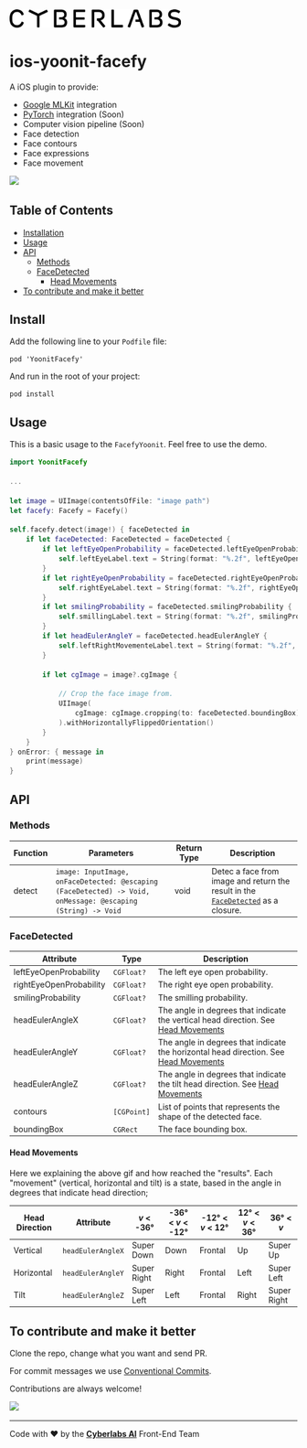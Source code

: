 <img src="https://raw.githubusercontent.com/Yoonit-Labs/ios-yoonit-facefy/development/logo_cyberlabs.png" width="300">

# ios-yoonit-facefy

A iOS plugin to provide:
* [Google MLKit](https://developers.google.com/ml-kit) integration
* [PyTorch](https://pytorch.org/mobile/home/) integration (Soon)
* Computer vision pipeline (Soon)
* Face detection
* Face contours
* Face expressions
* Face movement

<img src="https://raw.githubusercontent.com/Yoonit-Labs/ios-yoonit-facefy/development/facefy.gif" width="300">

## Table of Contents

* [Installation](#installation)
* [Usage](#usage)
* [API](#api)
  * [Methods](#methods)
  * [FaceDetected](#facedetected)
    * [Head Movements](#head-movements)
* [To contribute and make it better](#to-contribute-and-make-it-better)

## Install

Add the following line to your `Podfile` file:

```  
pod 'YoonitFacefy'
```

And run in the root of your project:

```
pod install
```  

## Usage

This is a basic usage to the `FacefyYoonit`.
Feel free to use the demo.

```swift
import YoonitFacefy

...

let image = UIImage(contentsOfFile: "image path")
let facefy: Facefy = Facefy()

self.facefy.detect(image!) { faceDetected in                                      
    if let faceDetected: FaceDetected = faceDetected {
        if let leftEyeOpenProbability = faceDetected.leftEyeOpenProbability {
            self.leftEyeLabel.text = String(format: "%.2f", leftEyeOpenProbability)
        }
        if let rightEyeOpenProbability = faceDetected.rightEyeOpenProbability {
            self.rightEyeLabel.text = String(format: "%.2f", rightEyeOpenProbability)
        }
        if let smilingProbability = faceDetected.smilingProbability {
            self.smillingLabel.text = String(format: "%.2f", smilingProbability)
        }
        if let headEulerAngleY = faceDetected.headEulerAngleY {
            self.leftRightMovementeLabel.text = String(format: "%.2f", headEulerAngleY)
        }
                    
        if let cgImage = image?.cgImage {
                                            
            // Crop the face image from.
            UIImage(
                cgImage: cgImage.cropping(to: faceDetected.boundingBox)!
            ).withHorizontallyFlippedOrientation()
        }
    }
} onError: { message in
    print(message)
}
```

## API

### Methods

| Function | Parameters                                                                                                                                                                                               | Return Type | Description |
| -              | -                                                                                                                                                                                                                | -                   | -                 |
| detect     |  `image: InputImage, onFaceDetected: @escaping (FaceDetected) -> Void, onMessage: @escaping (String) -> Void` | void             | Detec a face from image and return the result in the [`FaceDetected`](#facedetected) as a closure. |

### FaceDetected

| Attribute | Type | Description |
| -             | -        | -                  |
| leftEyeOpenProbability | `CGFloat?` | The left eye open probability. |
| rightEyeOpenProbability | `CGFloat?` | The right eye open probability. |
| smilingProbability | `CGFloat?` | The smilling probability. |
| headEulerAngleX | `CGFloat?` | The angle in degrees that indicate the vertical head direction. See [Head Movements](#headmovements) |
| headEulerAngleY | `CGFloat?` | The angle in degrees that indicate the horizontal head direction. See [Head Movements](#headmovements) |
| headEulerAngleZ | `CGFloat?` | The angle in degrees that indicate the tilt head direction. See [Head Movements](#headmovements) |
| contours | `[CGPoint]` | List of points that represents the shape of the detected face. |
| boundingBox | `CGRect` | The face bounding box. |

#### Head Movements

Here we explaining the above gif and how reached the "results". Each "movement" (vertical, horizontal and tilt) is a state, based in the angle in degrees that indicate head direction;

| Head Direction | Attribute                  |  _v_ < -36°       | -36° < _v_ < -12° | -12° < _v_ < 12° | 12° < _v_ < 36° |  36° < _v_       | 
| -                        | -                              | -                   | -                        | -                   | -                    | -                   |
| Vertical             | `headEulerAngleX` | Super Down | Down               | Frontal          | Up             | Super Up |
| Horizontal        | `headEulerAngleY` | Super Right | Right                 | Frontal          | Left                 | Super Left    |
| Tilt                    | `headEulerAngleZ` | Super Left   | Left                   | Frontal          | Right            | Super Right |


## To contribute and make it better

Clone the repo, change what you want and send PR.

For commit messages we use <a href="https://www.conventionalcommits.org/">Conventional Commits</a>.

Contributions are always welcome!

<a href="https://github.com/Yoonit-Labs/ios-yoonit-facefy/graphs/contributors">
  <img src="https://contrib.rocks/image?repo=Yoonit-Labs/ios-yoonit-facefy" />
</a>

---

Code with ❤ by the [**Cyberlabs AI**](https://cyberlabs.ai/) Front-End Team

